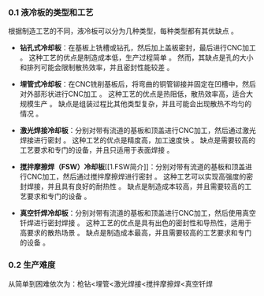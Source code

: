 ### 0.1 **液冷板的类型和工艺**

根据制造工艺的不同，液冷板可以分为几种类型，每种类型都有其优缺点 。

- **钻孔式冷却板**：在基板上铣槽或钻孔，然后加上盖板密封，最后进行CNC加工 。 这种工艺的优点是制造成本低，生产过程简单 。 然而，其缺点是孔的大小和排列可能会限制散热效率，并且密封性能较差 。
    
- **埋管式冷却板**：在CNC铣削基板后，将弯曲的铜管铆接并固定在凹槽中，然后对外部形状进行CNC加工 。 这种工艺的优点是热阻低，散热效率高，适合大规模生产 。 缺点是组装过程比其他类型复杂，并且可能会出现散热不均匀的情况 。
    
- **激光焊接冷却板**：分别对带有流道的基板和顶盖进行CNC加工，然后通过激光焊接进行密封 。 这种工艺的优点是精度高，加工速度快 。 缺点是需要较高的工艺要求和专门的设备，并且只适用于表面焊接 。
    
- **搅拌摩擦焊（FSW）冷却板**[[1.FSW简介]]：分别对带有流道的基板和顶盖进行CNC加工，然后通过搅拌摩擦焊进行密封 。 这种工艺可以实现高强度的密封焊接，并且具有良好的耐热性 。 缺点是制造成本较高，并且需要较高的工艺要求和专门的设备 。
    
- **真空钎焊冷却板**：分别对带有流道的基板和顶盖进行CNC加工，然后使用真空钎焊进行密封焊接 。 这种工艺的优点是具有出色的密封性和导热性，适用于高要求的散热场景 。 缺点是制造成本最高，并且需要较高的工艺要求和专门的设备 。

### 0.2 生产难度
从简单到困难依次为：枪钻<埋管<激光焊接<搅拌摩擦焊<真空钎焊